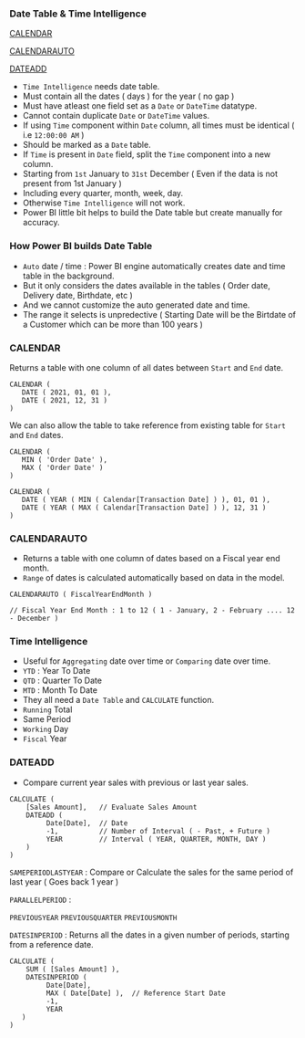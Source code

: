 ### Date Table & Time Intelligence

<p><a href='#calendar'>CALENDAR</a></p>
<p><a href='#auto'>CALENDARAUTO</a></p>
<p><a href='#add'>DATEADD</a></p>

- `Time Intelligence` needs date table.
- Must contain all the dates ( days ) for the year ( no gap )
- Must have atleast one field set as a `Date` or `DateTime` datatype.
- Cannot contain duplicate `Date` or `DateTime` values.
- If using `Time` component within `Date` column, all times must be identical ( i.e `12:00:00 AM` )
- Should be marked as a `Date` table.
- If `Time` is present in `Date` field, split the `Time` component into a new column.
- Starting from `1st` January to `31st` December ( Even if the data is not present from 1st January )
- Including every quarter, month, week, day.
- Otherwise `Time Intelligence` will not work. 
- Power BI little bit helps to build the Date table but create manually for accuracy.

### How Power BI builds Date Table 

- `Auto` date / time : Power BI engine automatically creates date and time table in the background.
- But it only considers the dates available in the tables ( Order date, Delivery date, Birthdate, etc )
- And we cannot customize the auto generated date and time.
- The range it selects is unpredective ( Starting Date will be the Birtdate of a Customer which can be more than 100 years )

<h3 name='calendar'> CALENDAR </h3>

Returns a table with one column of all dates between `Start` and `End` date. 

```
CALENDAR (
   DATE ( 2021, 01, 01 ),
   DATE ( 2021, 12, 31 )
)
```

We can also allow the table to take reference from existing table for `Start` and `End` dates.

```
CALENDAR (
   MIN ( 'Order Date' ),
   MAX ( 'Order Date' )
)
```

```
CALENDAR (
   DATE ( YEAR ( MIN ( Calendar[Transaction Date] ) ), 01, 01 ),
   DATE ( YEAR ( MAX ( Calendar[Transaction Date] ) ), 12, 31 )
)
```

<h3 name='auto'> CALENDARAUTO </h3>

- Returns a table with one column of dates based on a Fiscal year end month.
- `Range` of dates is calculated automatically based on data in the model.

```DAX
CALENDARAUTO ( FiscalYearEndMonth ) 

// Fiscal Year End Month : 1 to 12 ( 1 - January, 2 - February .... 12 - December )
```

### Time Intelligence

- Useful for `Aggregating` date over time or `Comparing` date over time.
- `YTD` : Year To Date
- `QTD` : Quarter To Date
- `MTD` : Month To Date
- They all need a `Date Table` and `CALCULATE` function.
- `Running` Total
- Same Period
- `Working` Day
- `Fiscal` Year

<h3 name='add'> DATEADD </h3>

- Compare current year sales with previous or last year sales.

```DAX
CALCULATE (
    [Sales Amount],   // Evaluate Sales Amount
    DATEADD ( 
         Date[Date],  // Date
         -1,          // Number of Interval ( - Past, + Future )
         YEAR         // Interval ( YEAR, QUARTER, MONTH, DAY )
    )
)        
```

`SAMEPERIODLASTYEAR` : Compare or Calculate the sales for the same period of last year ( Goes back 1 year )

`PARALLELPERIOD` : 

`PREVIOUSYEAR` `PREVIOUSQUARTER` `PREVIOUSMONTH`

`DATESINPERIOD` : Returns all the dates in a given number of periods, starting from a reference date.

```DAX
CALCULATE (
    SUM ( [Sales Amount] ),
    DATESINPERIOD (
         Date[Date],
         MAX ( Date[Date] ),  // Reference Start Date
         -1,
         YEAR
   )
)
```
